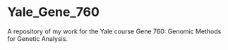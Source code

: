 Yale_Gene_760
=====

A repository of my work for the Yale course Gene 760: Genomic Methods for Genetic Analysis.









